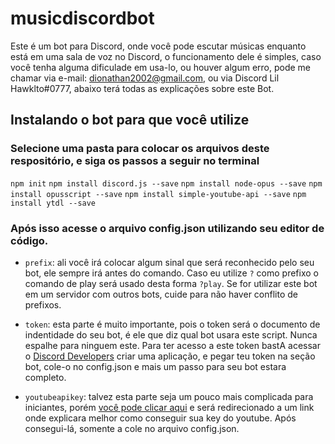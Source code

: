 # musicdiscordbot
Este é um bot para Discord, onde você pode escutar músicas enquanto está em uma sala de voz no Discord, o funcionamento dele é simples, caso você tenha alguma dificulade em usa-lo, ou houver algum erro, pode me chamar via e-mail: dionathan2002@gmail.com, ou via Discord Lil Hawklto#0777, abaixo terá todas as explicações sobre este Bot.

## Instalando o bot para que você utilize

### Selecione uma pasta para colocar os arquivos deste respositório, e siga os passos a seguir no terminal


`npm init`
`npm install discord.js --save`
`npm install node-opus --save`
`npm install opusscript --save`
`npm install simple-youtube-api --save`
`npm install ytdl --save`


### Após isso acesse o arquivo config.json utilizando seu editor de código.
- `prefix`: ali você irá colocar algum sinal que será reconhecido pelo seu bot, ele sempre irá antes do comando. Caso eu utilize `?` como prefixo o comando de play será usado desta forma `?play`. Se for utilizar este bot em um servidor com outros bots, cuide para não haver conflito de prefixos.

- `token`: esta parte é muito importante, pois o token será o documento de indentidade do seu bot, é ele que diz qual bot usara este script. Nunca espalhe para ninguem este. Para ter acesso a este token bastA acessar o [Discord Developers](https://discord.com/developers/applications) criar uma aplicação, e pegar teu token na seção bot, cole-o no config.json e mais um passo para seu bot estara completo.

- `youtubeapikey`: talvez esta parte seja um pouco mais complicada para iniciantes, porém [você pode clicar aqui](https://blog.difluir.com/2016/10/como-criar-uma-chave-de-api-para-youtube/#:~:text=Criando%20o%20Projeto%20e%20a%20Chave%20de%20API&text=Em%20seguida%20v%C3%A1%20em%20Biblioteca,a%20op%C3%A7%C3%A3o%20Chave%20de%20API.) e será redirecionado a um link onde explicara melhor como conseguir sua key do youtube. Após consegui-lá, somente a cole no arquivo config.json.

